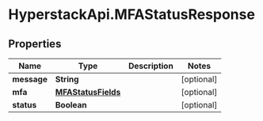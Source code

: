 # HyperstackApi.MFAStatusResponse

## Properties

Name | Type | Description | Notes
------------ | ------------- | ------------- | -------------
**message** | **String** |  | [optional] 
**mfa** | [**MFAStatusFields**](MFAStatusFields.md) |  | [optional] 
**status** | **Boolean** |  | [optional] 


